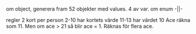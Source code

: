 ﻿om object, generera fram 52 objekter med values. 4 av var.
om enum -||-

regler
2 kort per person
2-10 har kortets värde
11-13 har värdet 10
Ace räkna som 11. Men om ace > 21 så blir ace = 1. Räknas för flera ace.
            